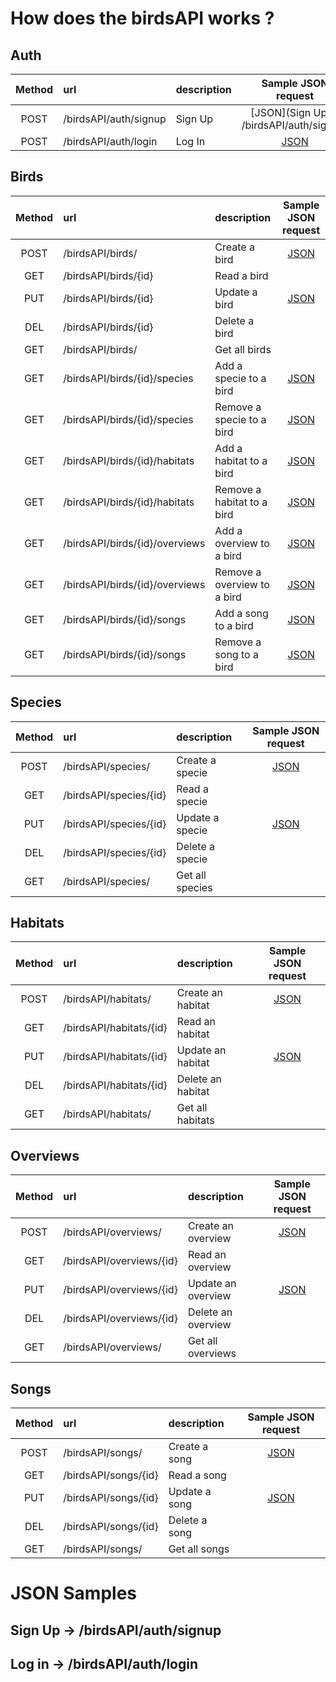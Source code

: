 # How does the birdsAPI works ?

## Auth 
| Method  | url | description | Sample JSON request
| :---:  | :--- | :--- | :---: | 
| POST | /birdsAPI/auth/signup | Sign Up  | [JSON](Sign Up -> /birdsAPI/auth/signup) |
| POST | /birdsAPI/auth/login | Log In  | [JSON](#Link) |

## Birds
| Method  | url | description | Sample JSON request
| :---:  | :--- | :--- | :---: | 
| POST | /birdsAPI/birds/ | Create a bird  | [JSON](#Link) |
| GET | /birdsAPI/birds/{id} | Read a bird  |  |
| PUT | /birdsAPI/birds/{id} | Update a bird  | [JSON](#Link) |
| DEL | /birdsAPI/birds/{id} | Delete a bird  |  |
| GET | /birdsAPI/birds/ | Get all birds  |  |
| GET | /birdsAPI/birds/{id}/species | Add a specie to a bird  | [JSON](#Link) |
| GET | /birdsAPI/birds/{id}/species | Remove a specie to a bird  | [JSON](#Link) |
| GET | /birdsAPI/birds/{id}/habitats | Add a habitat to a bird  | [JSON](#Link) |
| GET | /birdsAPI/birds/{id}/habitats | Remove a habitat to a bird  | [JSON](#Link) |
| GET | /birdsAPI/birds/{id}/overviews | Add a overview to a bird  | [JSON](#Link) |
| GET | /birdsAPI/birds/{id}/overviews | Remove a overview to a bird  | [JSON](#Link) |
| GET | /birdsAPI/birds/{id}/songs | Add a song to a bird  | [JSON](#Link) |
| GET | /birdsAPI/birds/{id}/songs | Remove a song to a bird  | [JSON](#Link) |

## Species
| Method  | url | description | Sample JSON request
| :---:  | :--- | :--- | :---: | 
| POST | /birdsAPI/species/ | Create a specie | [JSON](#Link) |
| GET | /birdsAPI/species/{id} | Read a specie |  |
| PUT | /birdsAPI/species/{id} | Update a specie | [JSON](#Link) |
| DEL | /birdsAPI/species/{id} | Delete a specie |  |
| GET | /birdsAPI/species/ | Get all species |  |

## Habitats
| Method  | url | description | Sample JSON request
| :---:  | :--- | :--- | :---: | 
| POST | /birdsAPI/habitats/ | Create an habitat | [JSON](#Link) |
| GET | /birdsAPI/habitats/{id} | Read an habitat |  |
| PUT | /birdsAPI/habitats/{id} | Update an habitat | [JSON](#Link) |
| DEL | /birdsAPI/habitats/{id} | Delete an habitat |  |
| GET | /birdsAPI/habitats/ | Get all habitats  |  |

## Overviews
| Method  | url | description | Sample JSON request
| :---:  | :--- | :--- | :---: | 
| POST | /birdsAPI/overviews/ | Create an overview | [JSON](#Link) |
| GET | /birdsAPI/overviews/{id} | Read an overview |  |
| PUT | /birdsAPI/overviews/{id} | Update an overview | [JSON](#Link) |
| DEL | /birdsAPI/overviews/{id} | Delete an overview |  |
| GET | /birdsAPI/overviews/ | Get all overviews  |  |

## Songs
| Method  | url | description | Sample JSON request
| :---:  | :--- | :--- | :---: | 
| POST | /birdsAPI/songs/ | Create a song | [JSON](#Link) |
| GET | /birdsAPI/songs/{id} | Read a song |  |
| PUT | /birdsAPI/songs/{id} | Update a song | [JSON](#Link) |
| DEL | /birdsAPI/songs/{id} | Delete a song |  |
| GET | /birdsAPI/songs/ | Get all songs |  |

# JSON Samples

## Sign Up -> /birdsAPI/auth/signup

## Log in -> /birdsAPI/auth/login
